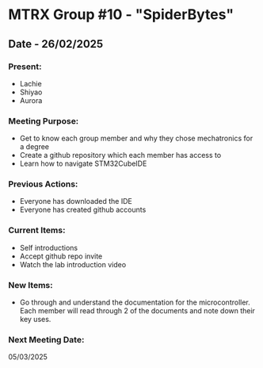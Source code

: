 # MTRX Group #10 - "SpiderBytes"
##  Date - 26/02/2025
### Present:
- Lachie
- Shiyao
- Aurora

### Meeting Purpose:
- Get to know each group member and why they chose mechatronics for a degree
- Create a github repository which each member has access to
- Learn how to navigate STM32CubeIDE

### Previous Actions:
- Everyone has downloaded the IDE
- Everyone has created github accounts

### Current Items:
- Self introductions
- Accept github repo invite
- Watch the lab introduction video

### New Items:
- Go through and understand the documentation for the microcontroller. Each member will read through 2 of the documents and note down their key uses.

### Next Meeting Date:
05/03/2025
